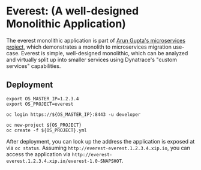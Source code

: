# Everest: (A well-designed Monolithic Application)

The everest monolithic application is part of [Arun Gupta's microservices project](https://github.com/arun-gupta/microservices), which demonstrates a monolith to microservices migration use-case. Everest is simple, well-designed monolithic, which can be analyzed and virtually split up into smaller services using Dynatrace's "custom services" capabilities.

## Deployment

```
export OS_MASTER_IP=1.2.3.4
export OS_PROJECT=everest

oc login https://${OS_MASTER_IP}:8443 -u developer

oc new-project ${OS_PROJECT}
oc create -f ${OS_PROJECT}.yml
```

After deployment, you can look up the address the application is exposed at via `oc status`. Assuming `http://everest-everest.1.2.3.4.xip.io`, you can access the application via `http://everest-everest.1.2.3.4.xip.io/everest-1.0-SNAPSHOT`.
